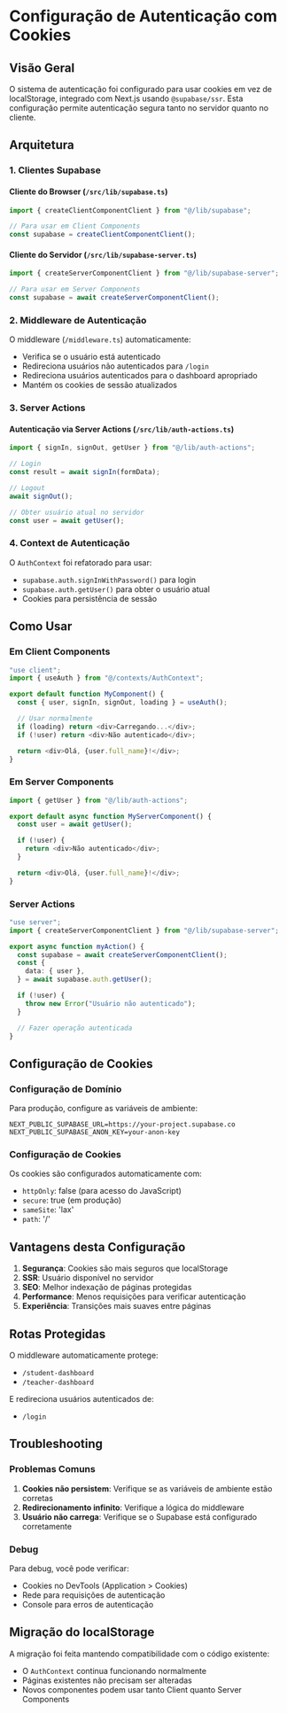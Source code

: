 # Configuração de Autenticação com Cookies

## Visão Geral

O sistema de autenticação foi configurado para usar cookies em vez de localStorage, integrado com Next.js usando `@supabase/ssr`. Esta configuração permite autenticação segura tanto no servidor quanto no cliente.

## Arquitetura

### 1. Clientes Supabase

#### Cliente do Browser (`/src/lib/supabase.ts`)

```typescript
import { createClientComponentClient } from "@/lib/supabase";

// Para usar em Client Components
const supabase = createClientComponentClient();
```

#### Cliente do Servidor (`/src/lib/supabase-server.ts`)

```typescript
import { createServerComponentClient } from "@/lib/supabase-server";

// Para usar em Server Components
const supabase = await createServerComponentClient();
```

### 2. Middleware de Autenticação

O middleware (`/middleware.ts`) automaticamente:

- Verifica se o usuário está autenticado
- Redireciona usuários não autenticados para `/login`
- Redireciona usuários autenticados para o dashboard apropriado
- Mantém os cookies de sessão atualizados

### 3. Server Actions

#### Autenticação via Server Actions (`/src/lib/auth-actions.ts`)

```typescript
import { signIn, signOut, getUser } from "@/lib/auth-actions";

// Login
const result = await signIn(formData);

// Logout
await signOut();

// Obter usuário atual no servidor
const user = await getUser();
```

### 4. Context de Autenticação

O `AuthContext` foi refatorado para usar:

- `supabase.auth.signInWithPassword()` para login
- `supabase.auth.getUser()` para obter o usuário atual
- Cookies para persistência de sessão

## Como Usar

### Em Client Components

```typescript
"use client";
import { useAuth } from "@/contexts/AuthContext";

export default function MyComponent() {
  const { user, signIn, signOut, loading } = useAuth();

  // Usar normalmente
  if (loading) return <div>Carregando...</div>;
  if (!user) return <div>Não autenticado</div>;

  return <div>Olá, {user.full_name}!</div>;
}
```

### Em Server Components

```typescript
import { getUser } from "@/lib/auth-actions";

export default async function MyServerComponent() {
  const user = await getUser();

  if (!user) {
    return <div>Não autenticado</div>;
  }

  return <div>Olá, {user.full_name}!</div>;
}
```

### Server Actions

```typescript
"use server";
import { createServerComponentClient } from "@/lib/supabase-server";

export async function myAction() {
  const supabase = await createServerComponentClient();
  const {
    data: { user },
  } = await supabase.auth.getUser();

  if (!user) {
    throw new Error("Usuário não autenticado");
  }

  // Fazer operação autenticada
}
```

## Configuração de Cookies

### Configuração de Domínio

Para produção, configure as variáveis de ambiente:

```env
NEXT_PUBLIC_SUPABASE_URL=https://your-project.supabase.co
NEXT_PUBLIC_SUPABASE_ANON_KEY=your-anon-key
```

### Configuração de Cookies

Os cookies são configurados automaticamente com:

- `httpOnly`: false (para acesso do JavaScript)
- `secure`: true (em produção)
- `sameSite`: 'lax'
- `path`: '/'

## Vantagens desta Configuração

1. **Segurança**: Cookies são mais seguros que localStorage
2. **SSR**: Usuário disponível no servidor
3. **SEO**: Melhor indexação de páginas protegidas
4. **Performance**: Menos requisições para verificar autenticação
5. **Experiência**: Transições mais suaves entre páginas

## Rotas Protegidas

O middleware automaticamente protege:

- `/student-dashboard`
- `/teacher-dashboard`

E redireciona usuários autenticados de:

- `/login`

## Troubleshooting

### Problemas Comuns

1. **Cookies não persistem**: Verifique se as variáveis de ambiente estão corretas
2. **Redirecionamento infinito**: Verifique a lógica do middleware
3. **Usuário não carrega**: Verifique se o Supabase está configurado corretamente

### Debug

Para debug, você pode verificar:

- Cookies no DevTools (Application > Cookies)
- Rede para requisições de autenticação
- Console para erros de autenticação

## Migração do localStorage

A migração foi feita mantendo compatibilidade com o código existente:

- O `AuthContext` continua funcionando normalmente
- Páginas existentes não precisam ser alteradas
- Novos componentes podem usar tanto Client quanto Server Components
